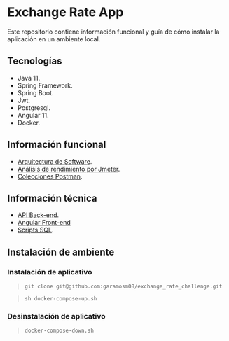 # Exchange Rate App

Este repositorio contiene información funcional y guía de cómo instalar la aplicación en un ambiente local.

## Tecnologías

* Java 11.
* Spring Framework.
* Spring Boot.
* Jwt.
* Postgresql.
* Angular 11.
* Docker.

## Información funcional

* [Arquitectura de Software](https://github.com/garamosm08/exchange_rate_challenge/blob/master/doc_arquitecture/Arquitectura%20de%20Software%20-%20Exchange%20Rate%20BCP%20-%20Gustavo%20Ramos.pdf).
* [Análisis de rendimiento por Jmeter](https://github.com/garamosm08/exchange_rate_challenge/tree/master/jmeter-performance).
* [Colecciones Postman](https://github.com/garamosm08/exchange_rate_challenge/tree/master/postman_collections).

## Información técnica

* [API Back-end](https://github.com/garamosm08/exchange_rate_challenge/tree/master/exchangerate).
* [Angular Front-end](https://github.com/garamosm08/exchange_rate_challenge/tree/master/frontexchangerate)
* [Scripts SQL](https://github.com/garamosm08/exchange_rate_challenge/tree/master/sql_scripts).

## Instalación de ambiente

### Instalación de aplicativo

> `git clone git@github.com:garamosm08/exchange_rate_challenge.git`

> `sh docker-compose-up.sh`

### Desinstalación de aplicativo

> `docker-compose-down.sh`